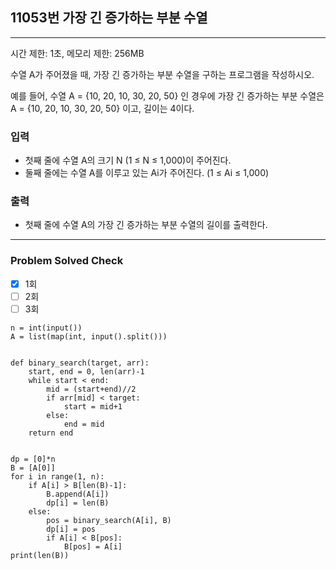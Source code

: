## 11053번 가장 긴 증가하는 부분 수열

---

시간 제한: 1초, 메모리 제한: 256MB

수열 A가 주어졌을 때, 가장 긴 증가하는 부분 수열을 구하는 프로그램을 작성하시오.

예를 들어, 수열 A = {10, 20, 10, 30, 20, 50} 인 경우에 가장 긴 증가하는 부분 수열은 A = {10, 20, 10, 30, 20, 50} 이고, 길이는 4이다.

### 입력

- 첫째 줄에 수열 A의 크기 N (1 ≤ N ≤ 1,000)이 주어진다.
- 둘째 줄에는 수열 A를 이루고 있는 Ai가 주어진다. (1 ≤ Ai ≤ 1,000)

### 출력

- 첫째 줄에 수열 A의 가장 긴 증가하는 부분 수열의 길이를 출력한다.

---

### Problem Solved Check

- [x] 1회
- [ ] 2회
- [ ] 3회

~~~
n = int(input())
A = list(map(int, input().split()))


def binary_search(target, arr):
    start, end = 0, len(arr)-1
    while start < end:
        mid = (start+end)//2
        if arr[mid] < target:
            start = mid+1
        else:
            end = mid
    return end


dp = [0]*n
B = [A[0]]
for i in range(1, n):
    if A[i] > B[len(B)-1]:
        B.append(A[i])
        dp[i] = len(B)
    else:
        pos = binary_search(A[i], B)
        dp[i] = pos
        if A[i] < B[pos]:
            B[pos] = A[i]
print(len(B))

~~~